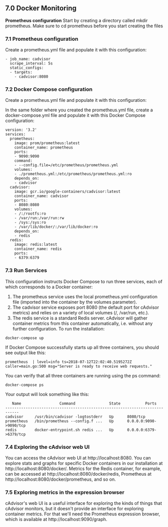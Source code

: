 ## 7.0 Docker Monitoring
**Prometheus configuration**
Start by creating a directory called mkdir prometheus. Make sure to cd prometheus before you start creating the files


### 7.1 Prometheus configuration
Create a prometheus.yml file and populate it with this configuration:

```
- job_name: cadvisor
  scrape_interval: 5s
  static_configs:
  - targets:
    - cadvisor:8080
```

### 7.2 Docker Compose configuration
Create a prometheus.yml file and populate it with this configuration:

In the same folder where you created the prometheus.yml file, create a docker-compose.yml file and populate it with this Docker Compose configuration:

```
version: '3.2'
services:
  prometheus:
    image: prom/prometheus:latest
    container_name: prometheus
    ports:
    - 9090:9090
    command:
    - --config.file=/etc/prometheus/prometheus.yml
    volumes:
    - ./prometheus.yml:/etc/prometheus/prometheus.yml:ro
    depends_on:
    - cadvisor
  cadvisor:
    image: gcr.io/google-containers/cadvisor:latest
    container_name: cadvisor
    ports:
    - 8080:8080
    volumes:
    - /:/rootfs:ro
    - /var/run:/var/run:rw
    - /sys:/sys:ro
    - /var/lib/docker/:/var/lib/docker:ro
    depends_on:
    - redis
  redis:
    image: redis:latest
    container_name: redis
    ports:
    - 6379:6379
```

### 7.3 Run Services
This configuration instructs Docker Compose to run three services, each of which corresponds to a Docker container:

1) The prometheus service uses the local prometheus.yml configuration file (imported into the container by the volumes parameter).
2) The cadvisor service exposes port 8080 (the default port for cAdvisor metrics) and relies on a variety of local volumes (/, /var/run, etc.).
3) The redis service is a standard Redis server. cAdvisor will gather container metrics from this container automatically, i.e. without any further configuration.
To run the installation:
```
docker-compose up
```
If Docker Compose successfully starts up all three containers, you should see output like this:

```
prometheus  | level=info ts=2018-07-12T22:02:40.5195272Z caller=main.go:500 msg="Server is ready to receive web requests."
```

You can verify that all three containers are running using the ps command:

```
docker-compose ps
```


Your output will look something like this:
```
   Name                 Command               State           Ports
----------------------------------------------------------------------------
cadvisor     /usr/bin/cadvisor -logtostderr   Up      8080/tcp
prometheus   /bin/prometheus --config.f ...   Up      0.0.0.0:9090->9090/tcp
redis        docker-entrypoint.sh redis ...   Up      0.0.0.0:6379->6379/tcp
```


### 7.4 Exploring the cAdvisor web UI

You can access the cAdvisor web UI at http://localhost:8080. You can explore stats and graphs for specific Docker containers in our installation at http://localhost:8080/docker/<container>. Metrics for the Redis container, for example, can be accessed at http://localhost:8080/docker/redis, Prometheus at http://localhost:8080/docker/prometheus, and so on.


### 7.5 Exploring metrics in the expression browser

cAdvisor's web UI is a useful interface for exploring the kinds of things that cAdvisor monitors, but it doesn't provide an interface for exploring container metrics. For that we'll need the Prometheus expression browser, which is available at http://localhost:9090/graph.

